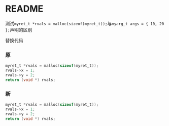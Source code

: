 # README

测试`myret_t *rvals = malloc(sizeof(myret_t));`与`myarg_t args = { 10, 20 };`声明的区别

替换代码

### 原

```c
myret_t *rvals = malloc(sizeof(myret_t));
rvals->x = 1;
rvals->y = 2;
return (void *) rvals;
```

### 新

```c
myret_t *rvals = malloc(sizeof(myret_t));
rvals->x = 1;
rvals->y = 2;
return (void *) rvals;
```